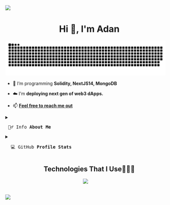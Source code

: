 <img src="https://user-images.githubusercontent.com/73097560/115834477-dbab4500-a447-11eb-908a-139a6edaec5c.gif">

<div id="user-content-toc">
  <ul align="center">
    <h1>Hi 👋, I'm Adan</h1>
  </ul>
</div>

<div align="center">
  <a href="https://github.com/SKRTEEEEEE">
  <img  src="https://github.com/SKRTEEEEEE/SKRTEEEEEE/blob/main/resources/img/grid-snake.svg"
       alt="snake" /></a>
</div>

<!--Intro start-->

- 🌱 I’m programming **Solidity, NextJS14, MongoDB**

- ☁️ I’m **deploying next gen of web3 dApps.**

<!-- - 💬 Ask me about **solidity, react, nextjs, nodejs, mongoDB..** -->

- 📫 **[Feel free to reach me out](mailto:adanreh.m@gmail.com)**


<details>
<summary><pre> 🙋‍♂️ Info <b>About Me</b></pre></summary>

  <a href="https://github.com/SKRTEEEEEE/markdowns/blob/main/about/degrees.md">
  <h2> Full list of my degrees </h2>

  <img width=100% alt="SKRTEEEEEE's Studies" src="https://github.com/SKRTEEEEEE/SKRTEEEEEE/blob/main/resources/img/banner-mydegrees1.gif">
</a>
</details>

<details>
<summary><pre>  💻 GitHub <b>Profile Stats</b></pre></summary>
<img width=100% alt="SKRTEEEEEE's Commits Graph" src="http://github-profile-summary-cards.vercel.app/api/cards/profile-details?username=SKRTEEEEEE&theme=2077">

<p align="center">
  <img width="48%" src="http://github-profile-summary-cards.vercel.app/api/cards/repos-per-language?username=SKRTEEEEEE&theme=2077">
  <img width="48%" src="http://github-profile-summary-cards.vercel.app/api/cards/productive-time?username=SKRTEEEEEE&theme=2077&utcOffset=1">
</p>
<p align="center">
  <img width="48%" src="http://github-profile-summary-cards.vercel.app/api/cards/most-commit-language?username=SKRTEEEEEE&theme=2077">
  <img width="48%" src="http://github-profile-summary-cards.vercel.app/api/cards/stats?username=SKRTEEEEEE&theme=2077">
</p>

<p align="center">
 <img width="54%"  src="https://github-readme-stats.vercel.app/api/top-langs/?username=SKRTEEEEEE&layout=donut-vertical&theme=radical&hide_border=false&no-bg=true&no-frame=true&langs_count=10"/> 
 <img  width="24%" src="https://github-profile-trophy.vercel.app/?username=SKRTEEEEEE&theme=radical&row=3&column=1&margin-w=10&no-bg=true" alt="TROPHY" /> 
</p> 
<img width=100% alt="SKRTEEEEEE's Activity Graph" src="https://github-readme-activity-graph.vercel.app/graph?username=SKRTEEEEEE&theme=github-compact&hide_border=true">


</details>


<!--
tech stack info b
<details>
<summary style="list-style-type: none;"><pre> Technologies That I Use👨🏻‍💻</pre>
<p align="center">
 <a href="https://github.com/SKRTEEEEEE/markdowns/blob/main/utils/techs-lenguajes.md">
     <img src="https://skillicons.dev/icons?i=solidity,ipfs,git,github,md,html,css,styledcomponents,tailwind,npm,bash,powershell,py,vscode,js,ts,nextjs,nodejs,express,react,redux,threejs,mysql,mongodb,firebase,vercel,ableton,discord&perline=14" />
 </a>
</p></summary>
- Hola mundo
</br>
</details>
-->

<!--tech stack icons-->
<div id="user-techs">
  <ul align="center">
    <h2>Technologies That I Use👨🏻‍💻</h2>
  </ul>
</div>
<p align="center">
 <a href="https://github.com/SKRTEEEEEE/markdowns/blob/main/about/techs-lenguajes.md">
    <img src="https://skillicons.dev/icons?i=solidity,ipfs,git,github,obsidian,md,html,css,styledcomponents,tailwind,threejs,react,js,ts,prisma,sqlite,mongodb,mysql,nextjs,nodejs,express,py,php,c,cpp,sentry,redux,firebase,vercel,bash,powershell,npm,vscode,notion,ableton,windows&perline=18" />
 </a>
</p>

<!--
<p align="center">
 <a href="https://github.com/SKRTEEEEEE/markdowns/blob/main/about/techs-lenguajes.md">
    <img src="https://skillicons.dev/icons?i=solidity,ipfs,git,github,md,html,css,styledcomponents,tailwind,js,ts,mysql,mongodb,firebase,vercel,nextjs,nodejs,express,react,redux,threejs,py,bash,powershell,npm,vscode,ableton,discord&perline=14" />
 </a>
</p> 
<div id="user-techs">
  <ul align="center">
    <h2>Socials👨🏻‍💻</h2>
  </ul>
</div>
<p align="center">
 <a href="https://github.com/SKRTEEEEEE/markdowns/blob/main/about/techs-lenguajes.md">
    <img src="https://skillicons.dev/icons?i=gmail,discord,twitter&perline=17" />
 </a>
</p>
-->

</br>

<!--Stats--!>

<img src="https://user-images.githubusercontent.com/73097560/115834477-dbab4500-a447-11eb-908a-139a6edaec5c.gif">

